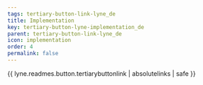 ```yaml
---
tags: tertiary-button-link-lyne_de
title: Implementation
key: tertiary-button-lyne-implementation_de
parent: tertiary-button-link-lyne_de
icon: implementation
order: 4
permalink: false  
---
```

{{ lyne.readmes.button.tertiarybuttonlink | absolutelinks | safe }}


